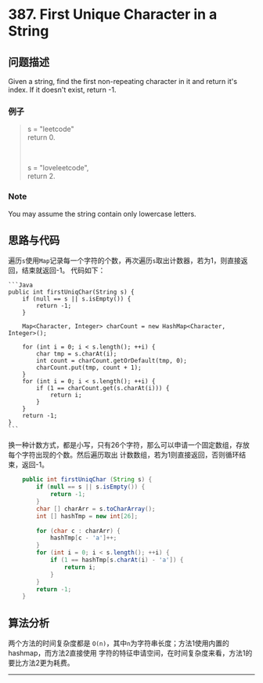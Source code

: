# 387. First Unique Character in a String

## 问题描述

Given a string, find the first non-repeating character in it and return it's index. If it doesn't exist, return -1.

### 例子

<blockquote>

s = "leetcode" <br/>
return 0.

<br>

s = "loveleetcode",<br/>
return 2.

</blockquote>

### Note

You may assume the string contain only lowercase letters.

## 思路与代码

遍历`s`使用`Map`记录每一个字符的个数，再次遍历`s`取出计数器，若为1，则直接返回，结束就返回-1。
代码如下：

    ```Java
    public int firstUniqChar(String s) {
        if (null == s || s.isEmpty()) {
            return -1;
        }
        
        Map<Character, Integer> charCount = new HashMap<Character, Integer>();
        
        for (int i = 0; i < s.length(); ++i) {
            char tmp = s.charAt(i);
            int count = charCount.getOrDefault(tmp, 0);
            charCount.put(tmp, count + 1);
        }
        for (int i = 0; i < s.length(); ++i) {
            if (1 == charCount.get(s.charAt(i))) {
                return i;
            }
        }
        return -1;
    }
    ```

换一种计数方式，都是小写，只有26个字符，那么可以申请一个固定数组，存放每个字符出现的个数。然后遍历取出
计数数组，若为1则直接返回，否则循环结束，返回-1。

```Java
    public int firstUniqChar (String s) {
		if (null == s || s.isEmpty()) {
			return -1;
		}
		char [] charArr = s.toCharArray();
		int [] hashTmp = new int[26];
		
		for (char c : charArr) {
			hashTmp[c - 'a']++;
		}
		for (int i = 0; i < s.length(); ++i) {
			if (1 == hashTmp[s.charAt(i) - 'a']) {
				return i;
			}
		}
		return -1;
	}
```

## 算法分析

两个方法的时间复杂度都是 `O(n)`，其中`n`为字符串长度；方法1使用内置的hashmap，而方法2直接使用
字符的特征申请空间，在时间复杂度来看，方法1的要比方法2更为耗费。

---------